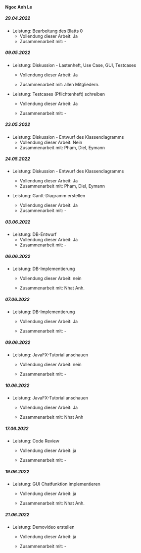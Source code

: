 #### Ngoc Anh Le

##### 29.04.2022

- Leistung: Bearbeitung des Blatts 0
  - Vollendung dieser Arbeit: Ja
  - Zusammenarbeit mit: -

##### 09.05.2022

- Leistung: Diskussion - Lastenheft, Use Case, GUI, Testcases
  
  - Vollendung dieser Arbeit: Ja
  
  - Zusammenarbeit mit: allen Mitgliedern.

- Leistung: Testcases (Pflichtenheft) schreiben
  
  - Vollendung dieser Arbeit: Ja
  
  - Zusammenarbeit mit: -

##### 23.05.2022

- Leistung: Diskussion - Entwurf des Klassendiagramms
  - Vollendung dieser Arbeit: Nein
  - Zusammenarbeit mit: Pham, Diel, Eymann

##### 24.05.2022

- Leistung: Diskussion - Entwurf des Klassendiagramms
  
  - Vollendung dieser Arbeit: Ja
  - Zusammenarbeit mit: Pham, Diel, Eymann

- Leistung: Gantt-Diagramm erstellen
  
  - Vollendung dieser Arbeit: Ja
  - Zusammenarbeit mit: -

##### 03.06.2022

- Leistung: DB-Entwurf
  - Vollendung dieser Arbeit: Ja
  - Zusammenarbeit mit: -

##### 06.06.2022

- Leistung: DB-Implementierung
  
  - Vollendung dieser Arbeit: nein
  
  - Zusammenarbeit mit: Nhat Anh.

##### 07.06.2022

- Leistung: DB-Implementierung
  
  - Vollendung dieser Arbeit: Ja
  
  - Zusammenarbeit mit: -

##### 09.06.2022

- Leistung: JavaFX-Tutorial anschauen
  
  - Vollendung dieser Arbeit: nein
  
  - Zusammenarbeit mit: -

##### 10.06.2022

- Leistung: JavaFX-Tutorial anschauen
  
  - Vollendung dieser Arbeit: Ja
  
  - Zusammenarbeit mit: Nhat Anh

##### 17.06.2022

- Leistung: Code Review
  
  - Vollendung dieser Arbeit: ja
  
  - Zusammenarbeit mit: -

##### 19.06.2022

- Leistung: GUI Chatfunktion implementieren
  
  - Vollendung dieser Arbeit: ja
  
  - Zusammenarbeit mit: Nhat Anh.

##### 21.06.2022

- Leistung: Demovideo erstellen
  
  - Vollendung dieser Arbeit: ja
  
  - Zusammenarbeit mit: -

     
